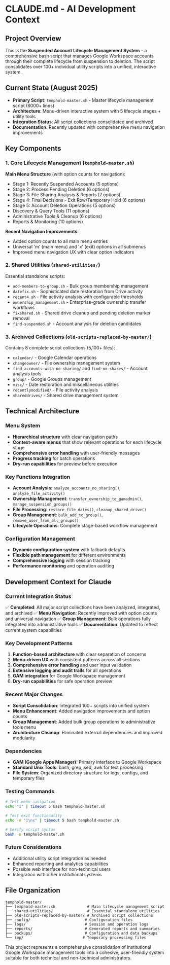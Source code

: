 # CLAUDE.md - AI Development Context

## Project Overview
This is the **Suspended Account Lifecycle Management System** - a comprehensive bash script that manages Google Workspace accounts through their complete lifecycle from suspension to deletion. The script consolidates over 100+ individual utility scripts into a unified, interactive system.

## Current State (August 2025)
- **Primary Script**: `temphold-master.sh` - Master lifecycle management script (6000+ lines)
- **Architecture**: Menu-driven interactive system with 5 lifecycle stages + utility tools
- **Integration Status**: All script collections consolidated and archived
- **Documentation**: Recently updated with comprehensive menu navigation improvements

## Key Components

### 1. Core Lifecycle Management (`temphold-master.sh`)
**Main Menu Structure** (with option counts for navigation):
- Stage 1: Recently Suspended Accounts (5 options)
- Stage 2: Process Pending Deletion (6 options)  
- Stage 3: File Sharing Analysis & Reports (7 options)
- Stage 4: Final Decisions - Exit Row/Temporary Hold (6 options)
- Stage 5: Account Deletion Operations (5 options)
- Discovery & Query Tools (11 options)
- Administrative Tools & Cleanup (6 options)
- Reports & Monitoring (10 options)

**Recent Navigation Improvements**:
- Added option counts to all main menu entries
- Universal 'm' (main menu) and 'x' (exit) options in all submenus
- Improved menu navigation UX with clear option indicators

### 2. Shared Utilities (`shared-utilities/`)
Essential standalone scripts:
- `add-members-to-group.sh` - Bulk group membership management
- `datefix.sh` - Sophisticated date restoration from Drive activity
- `recent4.sh` - File activity analysis with configurable thresholds
- `ownership_management.sh` - Enterprise-grade ownership transfer workflows
- `fixshared.sh` - Shared drive cleanup and pending deletion marker removal
- `find-suspended.sh` - Account analysis for deletion candidates

### 3. Archived Collections (`old-scripts-replaced-by-master/`)
Contains 8 complete script collections (5,100+ files):
- `calendar/` - Google Calendar operations
- `changeowner/` - File ownership management system
- `find-accounts-with-no-sharing/` and `find-no-shares/` - Account analysis tools
- `group/` - Google Groups management
- `misc/` - Date restoration and miscellaneous utilities
- `recentlymodified/` - File activity analysis
- `shareddrives/` - Shared drive management system

## Technical Architecture

### Menu System
- **Hierarchical structure** with clear navigation paths
- **Context-aware menus** that show relevant operations for each lifecycle stage
- **Comprehensive error handling** with user-friendly messages
- **Progress tracking** for batch operations
- **Dry-run capabilities** for preview before execution

### Key Functions Integration
- **Account Analysis**: `analyze_accounts_no_sharing()`, `analyze_file_activity()`
- **Ownership Management**: `transfer_ownership_to_gamadmin()`, `manage_suspension_groups()`
- **File Processing**: `restore_file_dates()`, `cleanup_shared_drive()`
- **Group Management**: `bulk_add_to_group()`, `remove_user_from_all_groups()`
- **Lifecycle Operations**: Complete stage-based workflow management

### Configuration Management
- **Dynamic configuration system** with fallback defaults
- **Flexible path management** for different environments
- **Comprehensive logging** with session tracking
- **Performance monitoring** and operation auditing

## Development Context for Claude

### Current Integration Status
✅ **Completed**: All major script collections have been analyzed, integrated, and archived
✅ **Menu Navigation**: Recently improved with option counts and universal navigation
✅ **Group Management**: Bulk operations fully integrated into administrative tools
✅ **Documentation**: Updated to reflect current system capabilities

### Key Development Patterns
1. **Function-based architecture** with clear separation of concerns
2. **Menu-driven UX** with consistent patterns across all sections
3. **Comprehensive error handling** and user input validation
4. **Extensive logging and audit trails** for all operations
5. **GAM integration** for Google Workspace management
6. **Dry-run capabilities** for safe operation preview

### Recent Major Changes
- **Script Consolidation**: Integrated 100+ scripts into unified system
- **Menu Enhancement**: Added navigation improvements and option counts
- **Group Management**: Added bulk group operations to administrative tools menu
- **Architecture Cleanup**: Eliminated external dependencies and improved modularity

### Dependencies
- **GAM (Google Apps Manager)**: Primary interface to Google Workspace
- **Standard Unix Tools**: bash, grep, sed, awk for text processing
- **File System**: Organized directory structure for logs, configs, and temporary files

### Testing Commands
```bash
# Test menu navigation
echo "1" | timeout 5 bash temphold-master.sh

# Test exit functionality  
echo -e "1\nx" | timeout 5 bash temphold-master.sh

# Verify script syntax
bash -n temphold-master.sh
```

### Future Considerations
- Additional utility script integration as needed
- Enhanced reporting and analytics capabilities
- Possible web interface for non-technical users
- Integration with other institutional systems

## File Organization
```
temphold-master/
├── temphold-master.sh              # Main lifecycle management script
├── shared-utilities/               # Essential standalone utilities
├── old-scripts-replaced-by-master/ # Archived script collections  
├── config/                        # Configuration files
├── logs/                          # Session and operation logs
├── reports/                       # Generated reports and summaries
├── backups/                       # Configuration and data backups
└── tmp/                          # Temporary processing files
```

This project represents a comprehensive consolidation of institutional Google Workspace management tools into a cohesive, user-friendly system suitable for both technical and non-technical administrators.